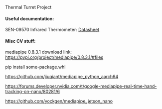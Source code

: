 Thermal Turret Project







#### **Useful documentation:**
SEN-09570 Infrared Thermometer: 
[Datasheet](https://www.sparkfun.com/datasheets/Sensors/Temperature/SEN-09570-datasheet-3901090614M005.pdf)


#### **Misc CV stuff:**

mediapipe 0.8.3.1 download link: https://pypi.org/project/mediapipe/0.8.3.1/#files

pip install some-package.whl


https://github.com/jiuqiant/mediapipe_python_aarch64






https://forums.developer.nvidia.com/t/google-mediapipe-real-time-hand-tracking-on-nano/80281/6




https://github.com/yockgen/mediapipe_jetson_nano